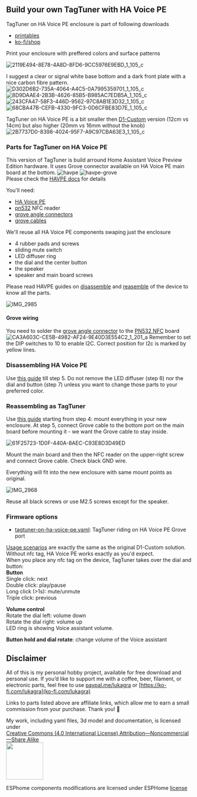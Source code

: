 ## Build your own TagTuner with HA Voice PE

TagTuner on HA Voice PE enclosure is part of following downloads
- [printables](https://www.printables.com/model/1109660)
- [ko-fi/shop](https://ko-fi.com/s/ce428ab53f)

Print your enclosure with preffered colors and surface patterns

![2119E494-8E78-4A8D-8FD6-9CC5976E9EBD_1_105_c](https://github.com/user-attachments/assets/2cb9df5c-04aa-4436-b82b-7edd00ae5280)

I suggest a clear or signal white base bottom and a dark front plate with a nice carbon fibre pattern.
![D302D6B2-735A-4064-A4C5-0A7995359701_1_105_c](https://github.com/user-attachments/assets/54da7466-62bb-4fb8-91c6-ea6ba7b7b0f7)
![8D9DAAE4-2B3B-4626-85B5-B985AC7EDB5A_1_105_c](https://github.com/user-attachments/assets/5bdd4410-c9de-40d4-b9c1-0e0009a8ee8a)
![243CFA47-58F3-446D-9562-97C8AB1E3D32_1_105_c](https://github.com/user-attachments/assets/f230cb69-4c35-416a-8985-815d6ebd3776)
![68CBA47B-CEFB-4330-9FC3-0D6CFBE83D7E_1_105_c](https://github.com/user-attachments/assets/de5ae611-83f4-4257-a3fc-b69f52332726)

TagTuner on HA Voice PE is a bit smaller then [D1-Custom](https://github.com/luka6000/TagTuner/blob/ha-voice-pe/README.md) version (12cm vs 14cm) but also higher (20mm vs 16mm without the knob)
![2B7737D0-8398-4024-95F7-A9C97CBA63E3_1_105_c](https://github.com/user-attachments/assets/3513e22a-9ef4-4424-92c9-9eba9368f3a5)

### Parts for TagTuner on HA Voice PE
This version of TagTuner is build arround Home Assistant Voice Preview Edition hardware. It uses Grove connector available on HA Voice PE main board at the bottom.
![havpe](https://voice-pe.home-assistant.io/images/voice_pe_internal_pin_headers.jpg)
![havpe-grove](https://voice-pe.home-assistant.io/images/voice_pe_internal_pin_group_03_grove_port.jpg) \
Please check the [HAVPE docs](https://voice-pe.home-assistant.io/guides/internal-gpio/#grove-port) for details 

You'll need:

- [HA Voice PE](https://www.home-assistant.io/voice-pe/)
- [pn532](https://s.click.aliexpress.com/e/_De8uw89) NFC reader
- [grove angle connectors](https://s.click.aliexpress.com/e/_DDF07mN)
- [grove cables](https://s.click.aliexpress.com/e/_DEA2jSV)

We'll reuse all HA Voice PE components swaping just the enclosure
- 4 rubber pads and screws
- sliding mute switch
- LED diffuser ring
- the dial and the center button
- the speaker
- speaker and main board screws

Please read HAVPE guides on [disassemble](https://voice-pe.home-assistant.io/guides/disassemble/) and [reasemble](https://voice-pe.home-assistant.io/guides/reassemble/) of the device to know all the parts.

![IMG_2985](https://github.com/user-attachments/assets/0504bea5-b2d1-4e60-9cbb-dd72cbd6bd10)

#### Grove wiring
You need to solder the [grove angle connector](https://s.click.aliexpress.com/e/_DDF07mN) to the [PN532 NFC](https://s.click.aliexpress.com/e/_De8uw89) board
![CA3A603C-CE5B-4982-AF24-9E40D3E554C2_1_201_a](https://github.com/user-attachments/assets/977e082d-af23-4d34-a981-68bd14b8df44)
Remember to set the DIP switches to 10 to enable I2C. Correct position for I2c is marked by yellow lines.

### Disassembling HA Voice PE
Use [this guide](https://voice-pe.home-assistant.io/guides/disassemble/) till step 5. Do not remove the LED diffuser (step 6) nor the dial and button (step 7) unless you want to change those parts to your preferred  color.

### Reassembling as TagTuner
Use [this guide](https://voice-pe.home-assistant.io/guides/reassemble/) starting from step 4: mount everything in your new enclosure. At step 5, connect Grove cable to the bottom port on the main board before mounting it - we want the Grove cable to stay inside.

![61F25723-1D0F-440A-8AEC-C93E8D3D49ED](https://github.com/user-attachments/assets/11ae2deb-b6e6-4aff-a39c-32b312fc7f8f)

Mount the main board and then the NFC reader on the upper-right screw and connect Grove cable. Check black GND wire.

Everything will fit into the new enclosure with same mount points as original.

![IMG_2968](https://github.com/user-attachments/assets/ba3e46d3-accf-408b-8471-ecc014d5d878)

Reuse all black screws or use M2.5 screws except for the speaker.

### Firmware options

- [tagtuner-on-ha-voice-pe.yaml](https://github.com/luka6000/TagTuner/blob/main/tagtuner-on-ha-voice-pe.yaml): TagTuner riding on HA Voice PE Grove port

[Usage scenarios](https://luka6000.github.io/TagTuner/#using-tagtuner) are exactly the same as the original D1-Custom solution. \
Without nfc tag, HA Voice PE works exactly as you'd expect. \
When you place any nfc tag on the device, TagTuner takes over the dial and button: \
**Button** \
Single click: next \
Double click: play/pause \
Long click (>1s): mute/unmute \
Triple click: previous

**Volume control** \
Rotate the dial left: volume down \
Rotate the dial right: volume up \
LED ring is showing Voice assistant volume.

**Button hold and dial rotate**: change volume of the Voice assistant

## Disclaimer
All of this is my personal hobby project, available for free download and personal use. If you’d like to support me with a coffee, beer, filament, or electronic parts, feel free to use [paypal.me/lukagra](https://paypal.me/lukagra) or [https://ko-fi.com/lukagra](ko-fi.com/lukagra)

Links to parts listed above are affiliate links, which allow me to earn a small commission from your purchase. Thank you! 🙏

My work, including yaml files, 3d model and documentation, is licensed under \
[Creative Commons (4.0 International License) Attribution—Noncommercial—Share Alike \
<img width="100" src="https://mirrors.creativecommons.org/presskit/buttons/88x31/png/by-nc-sa.png">](http://creativecommons.org/licenses/by-nc-sa/4.0/)

ESPhome components modifications are licensed under ESPHome [license](https://github.com/esphome/esphome?tab=License-1-ov-file#readme)
